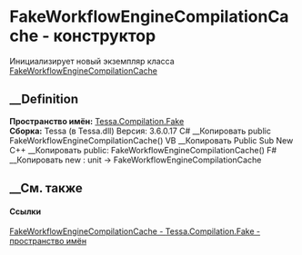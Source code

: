 # FakeWorkflowEngineCompilationCache - конструктор
Инициализирует новый экземпляр класса
[FakeWorkflowEngineCompilationCache](T_Tessa_Compilation_Fake_FakeWorkflowEngineCompilationCache.htm)
##  __Definition
 **Пространство имён:** [Tessa.Compilation.Fake](N_Tessa_Compilation_Fake.htm)  
 **Сборка:** Tessa (в Tessa.dll) Версия: 3.6.0.17
C# __Копировать
     public FakeWorkflowEngineCompilationCache()
VB __Копировать
     Public Sub New
C++ __Копировать
     public:
    FakeWorkflowEngineCompilationCache()
F# __Копировать
     new : unit -> FakeWorkflowEngineCompilationCache
##  __См. также
#### Ссылки
[FakeWorkflowEngineCompilationCache -
](T_Tessa_Compilation_Fake_FakeWorkflowEngineCompilationCache.htm)
[Tessa.Compilation.Fake - пространство имён](N_Tessa_Compilation_Fake.htm)
